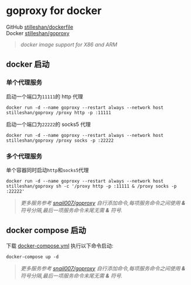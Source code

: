 # goproxy for docker

GitHub [stilleshan/dockerfile](https://github.com/stilleshan/dockerfile)  
Docker [stilleshan/goproxy](https://hub.docker.com/r/stilleshan/goproxy)
> *docker image support for X86 and ARM*

## docker 启动
### 单个代理服务
启动一个端口为`11111`的 http 代理
```shell
docker run -d --name goproxy --restart always --network host stilleshan/goproxy /proxy http -p :11111
```

启动一个端口为`22222`的 socks5 代理
```shell
docker run -d --name goproxy --restart always --network host stilleshan/goproxy /proxy socks -p :22222
```

### 多个代理服务
单个容器同时启动`http`和`socks5`代理
```shell
docker run -d --name goproxy --restart always --network host stilleshan/goproxy sh -c '/proxy http -p :11111 & /proxy socks -p :22222'
```
> *更多服务参考 [snail007/goproxy](https://github.com/snail007/goproxy) 自行添加命令,每项服务命令之间使用 **&** 符号分隔,最后一项服务命令末尾无需 **&** 符号.*

## docker compose 启动
下载 [docker-compose.yml](https://raw.githubusercontent.com/stilleshan/dockerfile/main/goproxy/docker-compose.yml) 执行以下命令启动:
```shell
docker-compose up -d
```
> *更多服务参考 [snail007/goproxy](https://github.com/snail007/goproxy) 自行添加命令,每项服务命令之间使用 **&** 符号分隔,最后一项服务命令末尾无需 **&** 符号.*
